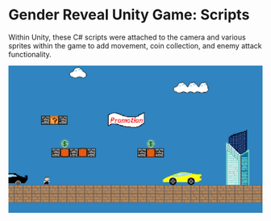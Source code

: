 # Gender Reveal Unity Game: Scripts

Within Unity, these C# scripts were attached to the camera and various sprites within the game to add movement, coin collection, and enemy attack functionality. 

![Screenshot of Game](https://github.com/christina-22-wang/reveal/blob/master/gender_reveal_screenshot.png)
